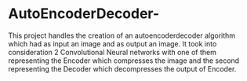 # AutoEncoderDecoder-
This project handles the creation of an autoencoderdecoder algorithm which had as input an image and as output an image. It took into consideration 2 Convolutional Neural networks with one of them representing the  Encoder which compresses the image and the second representing the Decoder which decompresses the output of Encoder.
